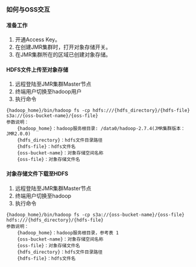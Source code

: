 ### 如何与OSS交互

#### 准备工作

1.	开通Access Key。
2.	在创建JMR集群时，打开对象存储开关。
3.	在JMR集群所在的区域已创建对象存储。

#### HDFS文件上传至对象存储

1.	远程登陆至JMR集群Master节点
2.	终端用户切换至hadoop用户
3.	执行命令
```
{hadoop_home}/bin/hadoop fs -cp hdfs:///{hdfs_directory}/{hdfs-file} s3a://{oss-bucket-name}/{oss-file}
参数说明：
    {hadoop_home}：hadoop服务根目录: /data0/hadoop-2.7.4(JMR集群版本：JMR2.0.0)  
    {hdfs_directory}：hdfs文件目录路径
    {hdfs-file}：hdfs文件名
    {oss-bucket-name}：对象存储空间名称
    {oss-file}：对象存储文件名
```
#### 对象存储文件下载至HDFS
1.	远程登陆至JMR集群Master节点
2.	终端用户切换至hadoop
3.	执行命令
```
{hadoop_home}/bin/hadoop fs -cp s3a://{oss-bucket-name}/{oss-file} hdfs:///{hdfs_directory}/{hdfs-file}
参数说明：
    {hadoop_home}：hadoop服务根目录，参考表 1
    {oss-bucket-name}：对象存储空间名称
    {oss-file}：对象存储文件名
    {hdfs_directory}：hdfs文件目录路径
    {hdfs-file}：hdfs文件名
```

